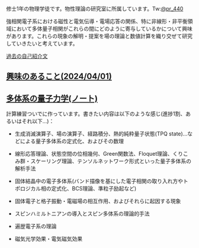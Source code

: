 修士1年の物理学徒です。物性理論の研究室に所属しています。Tw:[@pr_440](http://twitter.com/pr_440)

強相関電子系における磁性と電気伝導・電場応答の関係、特に非線形・非平衡領域において多体量子相関がこれらの間にどのように寄与しているかについて興味があります。これらの現象の解明・提案を場の理論と数値計算を織り交ぜて研究していきたいと考えています。

[過去の自己紹介文](/log.md)

## [興味のあること(2024/04/01)](/interest20240401.md)

## [多体系の量子力学(ノート)](/manybody-qm.pdf)
計算練習ついでに作っています。書きたい内容は以下のような感じ(進捗1割、あるいはそれ以下…)：

* 生成消滅演算子、場の演算子、経路積分、熱的純粋量子状態(TPQ state)…などによる量子多体系の定式化、およびその数理

* 線形応答理論、状態空間の位相幾何、Green関数法、Floquet理論、くりこみ群・スケーリング理論、テンソルネットワーク形式といった量子多体系の解析手法

* 固体結晶中の電子多体系(バンド描像を基にした電子相関の取り入れ方やトポロジカル相の定式化、BCS理論、準粒子励起など)

* 固体電子と格子振動・電磁場の相互作用、およびそれらに起因する現象

* スピンハミルトニアンの導入とスピン多体系の理論的手法

* 遍歴電子系の理論

* 磁気光学効果・電気磁気効果
